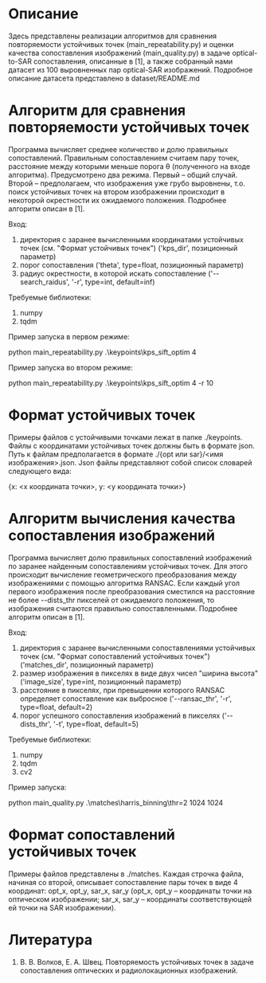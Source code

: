# Описание
Здесь представлены реализации алгоритмов для сравнения повторяемости устойчивых точек (main_repeatability.py) и оценки качества сопоставления изображений (main_quality.py) в задаче optical-to-SAR сопоставления, описанные в [1], а также собранный нами датасет из 100 выровненных пар optical-SAR изображений.
Подробное описание датасета представлено в dataset/README.md

# Алгоритм для сравнения повторяемости устойчивых точек
Программа вычисляет среднее количество и долю правильных сопоставлений. Правильным сопоставлением считаем пару точек, расстояние между которыми меньше порога θ (полученного на входе алгоритма). Предусмотрено два режима. Первый – общий случай. Второй – предполагаем, что изображения уже грубо выровнены, т.о. поиск устойчивых точек на втором изображении происходит в некоторой окрестности их ожидаемого положения. Подробнее алгоритм описан в [1].

Вход:
1) директория с заранее вычисленными координатами устойчивых точек (см. "Формат устойчивых точек") ('kps_dir', позиционный параметр)
2) порог сопоставления ('theta', type=float, позиционный параметр)
3) радиус окрестности, в которой искать сопоставление ('--search_raidus', '-r', type=int, default=inf)

Требуемые библиотеки:
1) numpy
2) tqdm

Пример запуска в первом режиме:

python main_repeatability.py .\keypoints\kps_sift_optim 4

Пример запуска во втором режиме:

python main_repeatability.py .\keypoints\kps_sift_optim 4 -r 10

# Формат устойчивых точек
Примеры файлов с устойчивыми точками лежат в папке ./keypoints.
Файлы с координатами устойчивых точек должны быть в формате json. Путь к файлам предполагается в формате ./{opt или sar}/<имя изображения>.json.
Json файлы представляют собой список словарей следующего вида:

{x: <x координата точки>,
y: <y координата точки>}

# Алгоритм вычисления качества сопоставления изображений
Программа вычисляет долю правильных сопоставлений изображений по заранее найденным сопоставлениям устойчивых точек. Для этого происходит вычисление геометрического преобразования между изображениями с помощью алгоритма RANSAC. Если каждый угол первого изображения после преобразования сместился на расстояние не более --dists_thr пикселей от ожидаемого положения, то изображения считаются правильно сопоставленными. Подробнее алгоритм описан в [1].

Вход:
1) директория с заранее вычисленными сопоставлениями устойчивых точек (см. "Формат сопоставлений устойчивых точек") ('matches_dir', позиционный параметр)
2) размер изображения в пикселях в виде двух чисел "ширина высота" ('image_size', type=int, позиционный параметр)
3) расстояние в пикселях, при превышении которого RANSAC определяет сопоставление как выбросное ('--ransac_thr', '-r', type=float, default=2)
4) порог успешного сопоставления изображений в пикселях ('--dists_thr', '-t', type=float, default=5)

Требуемые библиотеки:
1) numpy
2) tqdm
3) cv2

Пример запуска:

python main_quality.py .\matches\harris_binning\thr=2 1024 1024

# Формат сопоставлений устойчивых точек
Примеры файлов представлены в ./matches.
Каждая строчка файла, начиная со второй, описывает сопоставление пары точек в виде 4 координат: opt_x, opt_y, sar_x, sar_y (opt_x, opt_y – координаты точки на оптическом изображении; sar_x, sar_y – координаты соответствующей ей точки на SAR изображении).

# Литература
1. В. В. Волков, Е. А. Швец. Повторяемость устойчивых точек в задаче сопоставления оптических и радиолокационных изображений. 
